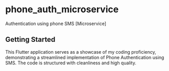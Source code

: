 # phone_auth_microservice

Authentication using phone SMS [Microservice]

## Getting Started

This Flutter application serves as a showcase of my coding proficiency, demonstrating a streamlined implementation of Phone Authentication using SMS. 
The code is structured with cleanliness and high quality.
